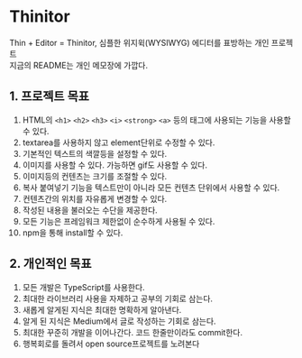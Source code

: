 # Thinitor

Thin + Editor = Thinitor, 심플한 위지윅(WYSIWYG) 에디터를 표방하는 개인 프로젝트  
지금의 README는 개인 메모장에 가깝다.

## 1. 프로젝트 목표

1. HTML의 `<h1>` `<h2>` `<h3>` `<i>` `<strong>` `<a>` 등의 태그에 사용되는 기능을 사용할 수 있다.
2. textarea를 사용하지 않고 element단위로 수정할 수 있다.
3. 기본적인 텍스트의 색깔등을 설정할 수 있다.
4. 이미지를 사용할 수 있다. 가능하면 gif도 사용할 수 있다.
5. 이미지등의 컨텐츠는 크기를 조절할 수 있다.
6. 복사 붙여넣기 기능을 텍스트만이 아니라 모든 컨텐츠 단위에서 사용할 수 있다.
7. 컨텐츠간의 위치를 자유롭게 변경할 수 있다.
8. 작성된 내용을 불러오는 수단을 제공한다.
9. 모든 기능은 프레임워크 제한없이 순수하게 사용될 수 있다.
10. npm을 통해 install할 수 있다.

## 2. 개인적인 목표

1. 모든 개발은 TypeScript를 사용한다.
2. 최대한 라이브러리 사용을 자제하고 공부의 기회로 삼는다.
3. 새롭게 알게된 지식은 최대한 명확하게 알아낸다.
4. 알게 된 지식은 Medium에서 글로 작성하는 기회로 삼는다.
5. 최대한 꾸준히 개발을 이어나간다. 코드 한줄만이라도 commit한다.
6. 행복회로를 돌려서 open source프로젝트를 노려본다
